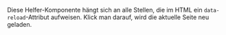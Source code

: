 Diese Helfer-Komponente hängt sich an alle Stellen, die im HTML ein `data-reload`-Attribut aufweisen. Klick man darauf, wird die aktuelle Seite neu geladen.